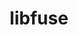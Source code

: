 ---
title: "libfuse"
layout: cache
categories: [package, develop]
meta: {"compilers": ["gcc@11.4.0", "intel-oneapi-compilers@2025.1.0"], "num_specs": 56, "num_specs_by_stack": {"e4s": 4, "e4s-oneapi": 52, "root": 56}, "oss": ["ubuntu22.04"], "platforms": ["linux"], "stacks": ["e4s", "e4s-oneapi", "root"], "targets": ["x86_64_v3"], "versions": ["3.16.2"]}
spec_details: [{"compiler": "intel-oneapi-compilers@2025.1.0", "hash": "2hqv3ybmxf2s63v6iliasmjmzzrpppyt", "os": "ubuntu22.04", "platform": "linux", "size": "-", "stacks": ["e4s-oneapi", "root"], "target": "x86_64_v3", "variants": ["build_system=meson", "buildtype=release", "default_library:=shared", "~strip", "~system_install", "~useroot", "+utils"], "versions": ["3.16.2"]}, {"compiler": "intel-oneapi-compilers@2025.1.0", "hash": "33vuueo5kvpndgyroqmmdi5plierm2qx", "os": "ubuntu22.04", "platform": "linux", "size": "-", "stacks": ["e4s-oneapi", "root"], "target": "x86_64_v3", "variants": ["build_system=meson", "buildtype=release", "default_library:=shared", "~strip", "~system_install", "~useroot", "+utils"], "versions": ["3.16.2"]}, {"compiler": "intel-oneapi-compilers@2025.1.0", "hash": "3lz6sqdv6rtxjo4ptyuxeau6aix72pjy", "os": "ubuntu22.04", "platform": "linux", "size": "-", "stacks": ["e4s-oneapi", "root"], "target": "x86_64_v3", "variants": ["build_system=meson", "buildtype=release", "default_library:=shared", "~strip", "~system_install", "~useroot", "+utils"], "versions": ["3.16.2"]}, {"compiler": "intel-oneapi-compilers@2025.1.0", "hash": "3qfrip4drk3ujckxmsr22eu5lztu7l2q", "os": "ubuntu22.04", "platform": "linux", "size": "-", "stacks": ["e4s-oneapi", "root"], "target": "x86_64_v3", "variants": ["build_system=meson", "buildtype=release", "default_library:=shared", "~strip", "~system_install", "~useroot", "+utils"], "versions": ["3.16.2"]}, {"compiler": "intel-oneapi-compilers@2025.1.0", "hash": "46ixtn5nsspvpgmylryhfsbu4v2rrvzn", "os": "ubuntu22.04", "platform": "linux", "size": "-", "stacks": ["e4s-oneapi", "root"], "target": "x86_64_v3", "variants": ["build_system=meson", "buildtype=release", "default_library:=shared", "~strip", "~system_install", "~useroot", "+utils"], "versions": ["3.16.2"]}, {"compiler": "intel-oneapi-compilers@2025.1.0", "hash": "4brmcomihyo6wl3s47h4pocpo3eibnst", "os": "ubuntu22.04", "platform": "linux", "size": "-", "stacks": ["e4s-oneapi", "root"], "target": "x86_64_v3", "variants": ["build_system=meson", "buildtype=release", "default_library:=shared", "~strip", "~system_install", "~useroot", "+utils"], "versions": ["3.16.2"]}, {"compiler": "intel-oneapi-compilers@2025.1.0", "hash": "4l2u2zblhzhqw24ysdufvtt7f6wo4kdb", "os": "ubuntu22.04", "platform": "linux", "size": "-", "stacks": ["e4s-oneapi", "root"], "target": "x86_64_v3", "variants": ["build_system=meson", "buildtype=release", "default_library:=shared", "~strip", "~system_install", "~useroot", "+utils"], "versions": ["3.16.2"]}, {"compiler": "intel-oneapi-compilers@2025.1.0", "hash": "4qgzapxxxc5l3hzoclzknvy5cprzzwr5", "os": "ubuntu22.04", "platform": "linux", "size": "-", "stacks": ["e4s-oneapi", "root"], "target": "x86_64_v3", "variants": ["build_system=meson", "buildtype=release", "default_library:=shared", "~strip", "~system_install", "~useroot", "+utils"], "versions": ["3.16.2"]}, {"compiler": "intel-oneapi-compilers@2025.1.0", "hash": "5ck6ebunr66p4vrqwb26s4xtp5hyhwyw", "os": "ubuntu22.04", "platform": "linux", "size": "-", "stacks": ["e4s-oneapi", "root"], "target": "x86_64_v3", "variants": ["build_system=meson", "buildtype=release", "default_library:=shared", "~strip", "~system_install", "~useroot", "+utils"], "versions": ["3.16.2"]}, {"compiler": "intel-oneapi-compilers@2025.1.0", "hash": "73wb2qewzaokv6nsewt545mvmky45dj6", "os": "ubuntu22.04", "platform": "linux", "size": "-", "stacks": ["e4s-oneapi", "root"], "target": "x86_64_v3", "variants": ["build_system=meson", "buildtype=release", "default_library:=shared", "~strip", "~system_install", "~useroot", "+utils"], "versions": ["3.16.2"]}, {"compiler": "intel-oneapi-compilers@2025.1.0", "hash": "b4wsftz75zmo5gyf2hqqhh5xotkdtwpd", "os": "ubuntu22.04", "platform": "linux", "size": "-", "stacks": ["e4s-oneapi", "root"], "target": "x86_64_v3", "variants": ["build_system=meson", "buildtype=release", "default_library:=shared", "~strip", "~system_install", "~useroot", "+utils"], "versions": ["3.16.2"]}, {"compiler": "intel-oneapi-compilers@2025.1.0", "hash": "bcbbeb64uzjrslnqudeua4q225mcjdxi", "os": "ubuntu22.04", "platform": "linux", "size": "-", "stacks": ["e4s-oneapi", "root"], "target": "x86_64_v3", "variants": ["build_system=meson", "buildtype=release", "default_library:=shared", "~strip", "~system_install", "~useroot", "+utils"], "versions": ["3.16.2"]}, {"compiler": "intel-oneapi-compilers@2025.1.0", "hash": "cmcoylvq4ube4x7gq3b26cmeqeevwb3x", "os": "ubuntu22.04", "platform": "linux", "size": "-", "stacks": ["e4s-oneapi", "root"], "target": "x86_64_v3", "variants": ["build_system=meson", "buildtype=release", "default_library:=shared", "~strip", "~system_install", "~useroot", "+utils"], "versions": ["3.16.2"]}, {"compiler": "intel-oneapi-compilers@2025.1.0", "hash": "d4l67c3bfqcy2rmuubmyodmemec56uwi", "os": "ubuntu22.04", "platform": "linux", "size": "-", "stacks": ["e4s-oneapi", "root"], "target": "x86_64_v3", "variants": ["build_system=meson", "buildtype=release", "default_library:=shared", "~strip", "~system_install", "~useroot", "+utils"], "versions": ["3.16.2"]}, {"compiler": "intel-oneapi-compilers@2025.1.0", "hash": "dplnoc7us56f4u4igpdmho4ysjngpst6", "os": "ubuntu22.04", "platform": "linux", "size": "-", "stacks": ["e4s-oneapi", "root"], "target": "x86_64_v3", "variants": ["build_system=meson", "buildtype=release", "default_library:=shared", "~strip", "~system_install", "~useroot", "+utils"], "versions": ["3.16.2"]}, {"compiler": "intel-oneapi-compilers@2025.1.0", "hash": "dvkfpshx7dtvvzfi4otxsaljuf4suwyr", "os": "ubuntu22.04", "platform": "linux", "size": "-", "stacks": ["e4s-oneapi", "root"], "target": "x86_64_v3", "variants": ["build_system=meson", "buildtype=release", "default_library:=shared", "~strip", "~system_install", "~useroot", "+utils"], "versions": ["3.16.2"]}, {"compiler": "intel-oneapi-compilers@2025.1.0", "hash": "e3vnqcdni5ojaxohwu6akmu3gzyacsda", "os": "ubuntu22.04", "platform": "linux", "size": "-", "stacks": ["e4s-oneapi", "root"], "target": "x86_64_v3", "variants": ["build_system=meson", "buildtype=release", "default_library:=shared", "~strip", "~system_install", "~useroot", "+utils"], "versions": ["3.16.2"]}, {"compiler": "gcc@11.4.0", "hash": "elyoeubfdtqzghikrdjx3n22mq4hkryb", "os": "ubuntu22.04", "platform": "linux", "size": "-", "stacks": ["e4s", "root"], "target": "x86_64_v3", "variants": ["build_system=meson", "buildtype=release", "default_library:=shared", "patches:=3ad6719", "~strip", "~system_install", "~useroot", "+utils"], "versions": ["3.16.2"]}, {"compiler": "intel-oneapi-compilers@2025.1.0", "hash": "emjmwef6gc5y5y3diyprnplxafkswj2n", "os": "ubuntu22.04", "platform": "linux", "size": "-", "stacks": ["e4s-oneapi", "root"], "target": "x86_64_v3", "variants": ["build_system=meson", "buildtype=release", "default_library:=shared", "~strip", "~system_install", "~useroot", "+utils"], "versions": ["3.16.2"]}, {"compiler": "gcc@11.4.0", "hash": "ewlspvf2q7nkb7dt7pthshc2xcormg62", "os": "ubuntu22.04", "platform": "linux", "size": "-", "stacks": ["e4s", "root"], "target": "x86_64_v3", "variants": ["build_system=meson", "buildtype=release", "default_library:=shared", "patches:=3ad6719", "~strip", "~system_install", "~useroot", "+utils"], "versions": ["3.16.2"]}, {"compiler": "intel-oneapi-compilers@2025.1.0", "hash": "eyuhsx6kscx235d63w245gxxme4ey3j3", "os": "ubuntu22.04", "platform": "linux", "size": "-", "stacks": ["e4s-oneapi", "root"], "target": "x86_64_v3", "variants": ["build_system=meson", "buildtype=release", "default_library:=shared", "~strip", "~system_install", "~useroot", "+utils"], "versions": ["3.16.2"]}, {"compiler": "intel-oneapi-compilers@2025.1.0", "hash": "ffcwjqfwwpanu5ef5nchvqrlkm7lzw56", "os": "ubuntu22.04", "platform": "linux", "size": "-", "stacks": ["e4s-oneapi", "root"], "target": "x86_64_v3", "variants": ["build_system=meson", "buildtype=release", "default_library:=shared", "~strip", "~system_install", "~useroot", "+utils"], "versions": ["3.16.2"]}, {"compiler": "intel-oneapi-compilers@2025.1.0", "hash": "g3os4lgjttogxppw2lsvc3aikkhfrjd6", "os": "ubuntu22.04", "platform": "linux", "size": "-", "stacks": ["e4s-oneapi", "root"], "target": "x86_64_v3", "variants": ["build_system=meson", "buildtype=release", "default_library:=shared", "~strip", "~system_install", "~useroot", "+utils"], "versions": ["3.16.2"]}, {"compiler": "intel-oneapi-compilers@2025.1.0", "hash": "ga6okw7bzglr6hm7ezwqh3khllmsc7mt", "os": "ubuntu22.04", "platform": "linux", "size": "-", "stacks": ["e4s-oneapi", "root"], "target": "x86_64_v3", "variants": ["build_system=meson", "buildtype=release", "default_library:=shared", "~strip", "~system_install", "~useroot", "+utils"], "versions": ["3.16.2"]}, {"compiler": "intel-oneapi-compilers@2025.1.0", "hash": "hgfavqwigpsxeeox22kpi4ilqf65al4d", "os": "ubuntu22.04", "platform": "linux", "size": "-", "stacks": ["e4s-oneapi", "root"], "target": "x86_64_v3", "variants": ["build_system=meson", "buildtype=release", "default_library:=shared", "~strip", "~system_install", "~useroot", "+utils"], "versions": ["3.16.2"]}, {"compiler": "intel-oneapi-compilers@2025.1.0", "hash": "hgpsxajj6mgmvfyhukhpvjxet7rsttws", "os": "ubuntu22.04", "platform": "linux", "size": "-", "stacks": ["e4s-oneapi", "root"], "target": "x86_64_v3", "variants": ["build_system=meson", "buildtype=release", "default_library:=shared", "~strip", "~system_install", "~useroot", "+utils"], "versions": ["3.16.2"]}, {"compiler": "intel-oneapi-compilers@2025.1.0", "hash": "i2iqju73v3oouqsk3zeboo2xf6pcdk4l", "os": "ubuntu22.04", "platform": "linux", "size": "-", "stacks": ["e4s-oneapi", "root"], "target": "x86_64_v3", "variants": ["build_system=meson", "buildtype=release", "default_library:=shared", "~strip", "~system_install", "~useroot", "+utils"], "versions": ["3.16.2"]}, {"compiler": "intel-oneapi-compilers@2025.1.0", "hash": "jnzaob4jgudaa2o4qdktqzuy5tjdpfnx", "os": "ubuntu22.04", "platform": "linux", "size": "-", "stacks": ["e4s-oneapi", "root"], "target": "x86_64_v3", "variants": ["build_system=meson", "buildtype=release", "default_library:=shared", "~strip", "~system_install", "~useroot", "+utils"], "versions": ["3.16.2"]}, {"compiler": "intel-oneapi-compilers@2025.1.0", "hash": "jp2mlpapqlvemknlxwecqlzlhmed4swb", "os": "ubuntu22.04", "platform": "linux", "size": "-", "stacks": ["e4s-oneapi", "root"], "target": "x86_64_v3", "variants": ["build_system=meson", "buildtype=release", "default_library:=shared", "~strip", "~system_install", "~useroot", "+utils"], "versions": ["3.16.2"]}, {"compiler": "intel-oneapi-compilers@2025.1.0", "hash": "ksizs4junkhrmdhpdhwwxyvnqiquhaoo", "os": "ubuntu22.04", "platform": "linux", "size": "-", "stacks": ["e4s-oneapi", "root"], "target": "x86_64_v3", "variants": ["build_system=meson", "buildtype=release", "default_library:=shared", "~strip", "~system_install", "~useroot", "+utils"], "versions": ["3.16.2"]}, {"compiler": "intel-oneapi-compilers@2025.1.0", "hash": "nd3vmvvzvafzemzl5uupv5g2goyvmwnp", "os": "ubuntu22.04", "platform": "linux", "size": "-", "stacks": ["e4s-oneapi", "root"], "target": "x86_64_v3", "variants": ["build_system=meson", "buildtype=release", "default_library:=shared", "~strip", "~system_install", "~useroot", "+utils"], "versions": ["3.16.2"]}, {"compiler": "intel-oneapi-compilers@2025.1.0", "hash": "o2cgger4guphybfao2ka4ihtkkfgbz7a", "os": "ubuntu22.04", "platform": "linux", "size": "-", "stacks": ["e4s-oneapi", "root"], "target": "x86_64_v3", "variants": ["build_system=meson", "buildtype=release", "default_library:=shared", "~strip", "~system_install", "~useroot", "+utils"], "versions": ["3.16.2"]}, {"compiler": "intel-oneapi-compilers@2025.1.0", "hash": "opxll5hv2h5ee64fygcptjj3ebgb3t37", "os": "ubuntu22.04", "platform": "linux", "size": "-", "stacks": ["e4s-oneapi", "root"], "target": "x86_64_v3", "variants": ["build_system=meson", "buildtype=release", "default_library:=shared", "~strip", "~system_install", "~useroot", "+utils"], "versions": ["3.16.2"]}, {"compiler": "intel-oneapi-compilers@2025.1.0", "hash": "oqhrokezl4jkpuc3iktzqusm4u72swya", "os": "ubuntu22.04", "platform": "linux", "size": "-", "stacks": ["e4s-oneapi", "root"], "target": "x86_64_v3", "variants": ["build_system=meson", "buildtype=release", "default_library:=shared", "~strip", "~system_install", "~useroot", "+utils"], "versions": ["3.16.2"]}, {"compiler": "intel-oneapi-compilers@2025.1.0", "hash": "qbdvinabfyqh47nhbqvhvgh47rpe4mlz", "os": "ubuntu22.04", "platform": "linux", "size": "-", "stacks": ["e4s-oneapi", "root"], "target": "x86_64_v3", "variants": ["build_system=meson", "buildtype=release", "default_library:=shared", "~strip", "~system_install", "~useroot", "+utils"], "versions": ["3.16.2"]}, {"compiler": "intel-oneapi-compilers@2025.1.0", "hash": "qedq6v7aor3bcxxpmviwltjz76jzkap5", "os": "ubuntu22.04", "platform": "linux", "size": "-", "stacks": ["e4s-oneapi", "root"], "target": "x86_64_v3", "variants": ["build_system=meson", "buildtype=release", "default_library:=shared", "~strip", "~system_install", "~useroot", "+utils"], "versions": ["3.16.2"]}, {"compiler": "intel-oneapi-compilers@2025.1.0", "hash": "rqky57enc4ugme2bm5brtsybtp33w6np", "os": "ubuntu22.04", "platform": "linux", "size": "-", "stacks": ["e4s-oneapi", "root"], "target": "x86_64_v3", "variants": ["build_system=meson", "buildtype=release", "default_library:=shared", "~strip", "~system_install", "~useroot", "+utils"], "versions": ["3.16.2"]}, {"compiler": "intel-oneapi-compilers@2025.1.0", "hash": "rufog6imnynyvrjvoev3dhoxbdeavhag", "os": "ubuntu22.04", "platform": "linux", "size": "-", "stacks": ["e4s-oneapi", "root"], "target": "x86_64_v3", "variants": ["build_system=meson", "buildtype=release", "default_library:=shared", "~strip", "~system_install", "~useroot", "+utils"], "versions": ["3.16.2"]}, {"compiler": "intel-oneapi-compilers@2025.1.0", "hash": "s73cunbxcb7irw5qzep53aghct3i3toc", "os": "ubuntu22.04", "platform": "linux", "size": "-", "stacks": ["e4s-oneapi", "root"], "target": "x86_64_v3", "variants": ["build_system=meson", "buildtype=release", "default_library:=shared", "~strip", "~system_install", "~useroot", "+utils"], "versions": ["3.16.2"]}, {"compiler": "intel-oneapi-compilers@2025.1.0", "hash": "sizyx4wqlcfzkmpssytpwo2un2wrloxw", "os": "ubuntu22.04", "platform": "linux", "size": "-", "stacks": ["e4s-oneapi", "root"], "target": "x86_64_v3", "variants": ["build_system=meson", "buildtype=release", "default_library:=shared", "~strip", "~system_install", "~useroot", "+utils"], "versions": ["3.16.2"]}, {"compiler": "intel-oneapi-compilers@2025.1.0", "hash": "sjkint6ftzk6otbgxfvkmv6aeh7bp3ii", "os": "ubuntu22.04", "platform": "linux", "size": "-", "stacks": ["e4s-oneapi", "root"], "target": "x86_64_v3", "variants": ["build_system=meson", "buildtype=release", "default_library:=shared", "~strip", "~system_install", "~useroot", "+utils"], "versions": ["3.16.2"]}, {"compiler": "intel-oneapi-compilers@2025.1.0", "hash": "soxwlwnchmltako7bqsoxp4msnqi7cki", "os": "ubuntu22.04", "platform": "linux", "size": "-", "stacks": ["e4s-oneapi", "root"], "target": "x86_64_v3", "variants": ["build_system=meson", "buildtype=release", "default_library:=shared", "~strip", "~system_install", "~useroot", "+utils"], "versions": ["3.16.2"]}, {"compiler": "intel-oneapi-compilers@2025.1.0", "hash": "svfya24jcbikqmldxd2hacp2lg4tcuqn", "os": "ubuntu22.04", "platform": "linux", "size": "-", "stacks": ["e4s-oneapi", "root"], "target": "x86_64_v3", "variants": ["build_system=meson", "buildtype=release", "default_library:=shared", "~strip", "~system_install", "~useroot", "+utils"], "versions": ["3.16.2"]}, {"compiler": "intel-oneapi-compilers@2025.1.0", "hash": "t3ef4tem7watpnpm4e5rhsfer56xnslg", "os": "ubuntu22.04", "platform": "linux", "size": "-", "stacks": ["e4s-oneapi", "root"], "target": "x86_64_v3", "variants": ["build_system=meson", "buildtype=release", "default_library:=shared", "~strip", "~system_install", "~useroot", "+utils"], "versions": ["3.16.2"]}, {"compiler": "intel-oneapi-compilers@2025.1.0", "hash": "ttqoy5iqzlva2faocwxbxcm72qjnwt7h", "os": "ubuntu22.04", "platform": "linux", "size": "-", "stacks": ["e4s-oneapi", "root"], "target": "x86_64_v3", "variants": ["build_system=meson", "buildtype=release", "default_library:=shared", "~strip", "~system_install", "~useroot", "+utils"], "versions": ["3.16.2"]}, {"compiler": "intel-oneapi-compilers@2025.1.0", "hash": "tylw7l7fcqmdza53u66wip6b26d6ahqp", "os": "ubuntu22.04", "platform": "linux", "size": "-", "stacks": ["e4s-oneapi", "root"], "target": "x86_64_v3", "variants": ["build_system=meson", "buildtype=release", "default_library:=shared", "~strip", "~system_install", "~useroot", "+utils"], "versions": ["3.16.2"]}, {"compiler": "intel-oneapi-compilers@2025.1.0", "hash": "v6tqyizaowmrkdqoxii2slvybsdwmwds", "os": "ubuntu22.04", "platform": "linux", "size": "-", "stacks": ["e4s-oneapi", "root"], "target": "x86_64_v3", "variants": ["build_system=meson", "buildtype=release", "default_library:=shared", "~strip", "~system_install", "~useroot", "+utils"], "versions": ["3.16.2"]}, {"compiler": "intel-oneapi-compilers@2025.1.0", "hash": "ve5uikadsrfupjp67kpb3kmr33v6txlu", "os": "ubuntu22.04", "platform": "linux", "size": "-", "stacks": ["e4s-oneapi", "root"], "target": "x86_64_v3", "variants": ["build_system=meson", "buildtype=release", "default_library:=shared", "~strip", "~system_install", "~useroot", "+utils"], "versions": ["3.16.2"]}, {"compiler": "intel-oneapi-compilers@2025.1.0", "hash": "vll5m66sr7efvgcmpgwhwp246b4dlwwh", "os": "ubuntu22.04", "platform": "linux", "size": "-", "stacks": ["e4s-oneapi", "root"], "target": "x86_64_v3", "variants": ["build_system=meson", "buildtype=release", "default_library:=shared", "~strip", "~system_install", "~useroot", "+utils"], "versions": ["3.16.2"]}, {"compiler": "intel-oneapi-compilers@2025.1.0", "hash": "vm6hah37jj4inlzxjydvfvoa23h7zr2s", "os": "ubuntu22.04", "platform": "linux", "size": "-", "stacks": ["e4s-oneapi", "root"], "target": "x86_64_v3", "variants": ["build_system=meson", "buildtype=release", "default_library:=shared", "~strip", "~system_install", "~useroot", "+utils"], "versions": ["3.16.2"]}, {"compiler": "intel-oneapi-compilers@2025.1.0", "hash": "w3j4xxb5abfnzc2xlv4vmxo2mzoy3dgq", "os": "ubuntu22.04", "platform": "linux", "size": "-", "stacks": ["e4s-oneapi", "root"], "target": "x86_64_v3", "variants": ["build_system=meson", "buildtype=release", "default_library:=shared", "~strip", "~system_install", "~useroot", "+utils"], "versions": ["3.16.2"]}, {"compiler": "intel-oneapi-compilers@2025.1.0", "hash": "w4prerw3oovilvvfse4rcg3wfc75grom", "os": "ubuntu22.04", "platform": "linux", "size": "-", "stacks": ["e4s-oneapi", "root"], "target": "x86_64_v3", "variants": ["build_system=meson", "buildtype=release", "default_library:=shared", "~strip", "~system_install", "~useroot", "+utils"], "versions": ["3.16.2"]}, {"compiler": "gcc@11.4.0", "hash": "xvcsqmgkfnh4whcv4anhnmgvixmhh6xj", "os": "ubuntu22.04", "platform": "linux", "size": "-", "stacks": ["e4s", "root"], "target": "x86_64_v3", "variants": ["build_system=meson", "buildtype=release", "default_library:=shared", "patches:=3ad6719", "~strip", "~system_install", "~useroot", "+utils"], "versions": ["3.16.2"]}, {"compiler": "intel-oneapi-compilers@2025.1.0", "hash": "za2kruqcfiszzsya6ymuyn3hzc3osdwl", "os": "ubuntu22.04", "platform": "linux", "size": "-", "stacks": ["e4s-oneapi", "root"], "target": "x86_64_v3", "variants": ["build_system=meson", "buildtype=release", "default_library:=shared", "~strip", "~system_install", "~useroot", "+utils"], "versions": ["3.16.2"]}, {"compiler": "intel-oneapi-compilers@2025.1.0", "hash": "zncxlzvfabieadyldrbnyz4xgzijqzml", "os": "ubuntu22.04", "platform": "linux", "size": "-", "stacks": ["e4s-oneapi", "root"], "target": "x86_64_v3", "variants": ["build_system=meson", "buildtype=release", "default_library:=shared", "~strip", "~system_install", "~useroot", "+utils"], "versions": ["3.16.2"]}, {"compiler": "gcc@11.4.0", "hash": "ztjtunbgbx5rpbt5s7o55mypibgakjg3", "os": "ubuntu22.04", "platform": "linux", "size": "-", "stacks": ["e4s", "root"], "target": "x86_64_v3", "variants": ["build_system=meson", "buildtype=release", "default_library:=shared", "patches:=3ad6719", "~strip", "~system_install", "~useroot", "+utils"], "versions": ["3.16.2"]}]
---